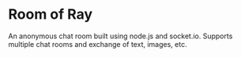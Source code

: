 # Room of Ray

An anonymous chat room built using node.js and socket.io. Supports multiple chat rooms and exchange of text, images, etc.
